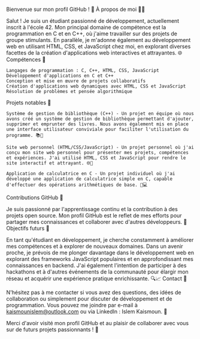 Bienvenue sur mon profil GitHub ! 👋
À propos de moi 🧑‍💻

Salut ! Je suis un étudiant passionné de développement, actuellement inscrit à l'école 42. Mon principal domaine de compétence est la programmation en C et en C++, où j'aime travailler sur des projets de groupe stimulants. En parallèle, je m'adonne également au développement web en utilisant HTML, CSS, et JavaScript chez moi, en explorant diverses facettes de la création d'applications web interactives et attrayantes. 🌐
Compétences 🚀

    Langages de programmation : C, C++, HTML, CSS, JavaScript
    Développement d'applications en C et C++
    Conception et mise en œuvre de projets collaboratifs
    Création d'applications web dynamiques avec HTML, CSS et JavaScript
    Résolution de problèmes et pensée algorithmique

Projets notables 📂

    Système de gestion de bibliothèque (C++) - Un projet en équipe où nous avons créé un système de gestion de bibliothèque permettant d'ajouter, supprimer et emprunter des livres. Nous avons également mis en place une interface utilisateur conviviale pour faciliter l'utilisation du programme. 📚👥

    Site web personnel (HTML/CSS/JavaScript) - Un projet personnel où j'ai conçu mon site web personnel pour présenter mes projets, compétences et expériences. J'ai utilisé HTML, CSS et JavaScript pour rendre le site interactif et attrayant. 🌐🎨

    Application de calculatrice en C - Un projet individuel où j'ai développé une application de calculatrice simple en C, capable d'effectuer des opérations arithmétiques de base. 🧮💻

Contributions GitHub 🤝

Je suis passionné par l'apprentissage continu et la contribution à des projets open source. Mon profil GitHub est le reflet de mes efforts pour partager mes connaissances et collaborer avec d'autres développeurs. 🌟
Objectifs futurs 🎯

En tant qu'étudiant en développement, je cherche constamment à améliorer mes compétences et à explorer de nouveaux domaines. Dans un avenir proche, je prévois de me plonger davantage dans le développement web en explorant des frameworks JavaScript populaires et en approfondissant mes connaissances en backend. J'ai également l'intention de participer à des hackathons et à d'autres événements de la communauté pour élargir mon réseau et acquérir une expérience pratique enrichissante. 🔍📈
Contact 📧

N'hésitez pas à me contacter si vous avez des questions, des idées de collaboration ou simplement pour discuter de développement et de programmation. Vous pouvez me joindre par e-mail à kaismounislem@outlook.com ou via LinkedIn : Islem Kaismoun. 📨

Merci d'avoir visité mon profil GitHub et au plaisir de collaborer avec vous sur de futurs projets passionnants ! 🙌
